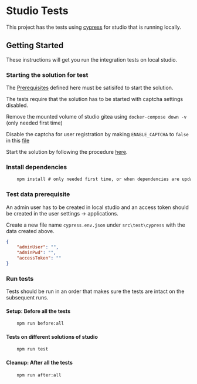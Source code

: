 # Studio Tests

This project has the tests using [cypress](https://www.cypress.io/) for studio that is running locally.

## Getting Started

These instructions will get you run the integration tests on local studio.

### Starting the solution for test

The [Prerequisites](https://github.com/Altinn/altinn-studio/tree/test/cypress-studio-tests/src/studio#prerequisites) defined here must be satisifed to start the solution.

The tests require that the solution has to be started with captcha settings disabled.

Remove the mounted volume of studio gitea using `docker-compose down -v` (only needed first time)

Disable the captcha for user registration by making `ENABLE_CAPTCHA` to `false` in this [file](https://github.com/Altinn/altinn-studio/blob/master/src/studio/src/repositories/gitea-data/gitea/conf/app.ini#L80)

Start the solution by following the procedure [here](https://github.com/Altinn/altinn-studio/tree/master/src/studio#running-solutions-locally).

### Install dependencies

```cmd
    npm install # only needed first time, or when dependencies are updated    
```

### Test data prerequisite

An admin user has to be created in local studio and an access token should be created in the user settings -> applications.

Create a new file name `cypress.env.json` under `src\test\cypress` with the data created above.

```json
{
    "adminUser": "",
    "adminPwd": "",
    "accessToken": ""
}
```

### Run tests

Tests should be run in an order that makes sure the tests are intact on the subsequent runs.

#### Setup: Before all the tests

```cmd
    npm run before:all
```

#### Tests on different solutions of studio

```cmd
    npm run test
```

#### Cleanup: After all the tests

```cmd
    npm run after:all
```
